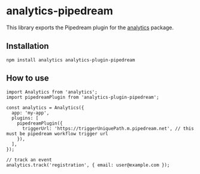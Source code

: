 # analytics-pipedream

This library exports the Pipedream plugin for the [analytics](https://www.npmjs.com/package/analytics) package.

## Installation

```
npm install analytics analytics-plugin-pipedream
```

## How to use

```
import Analytics from 'analytics';
import pipedreamPlugin from 'analytics-plugin-pipedream';

const analytics = Analytics({
  app: 'my-app',
  plugins: [
    pipedreamPlugin({
      triggerUrl: 'https://triggerUniquePath.m.pipedream.net', // this must be pipedream workflow trigger url
    }),
  ],
});

// track an event
analytics.track('registration', { email: user@example.com });
```
